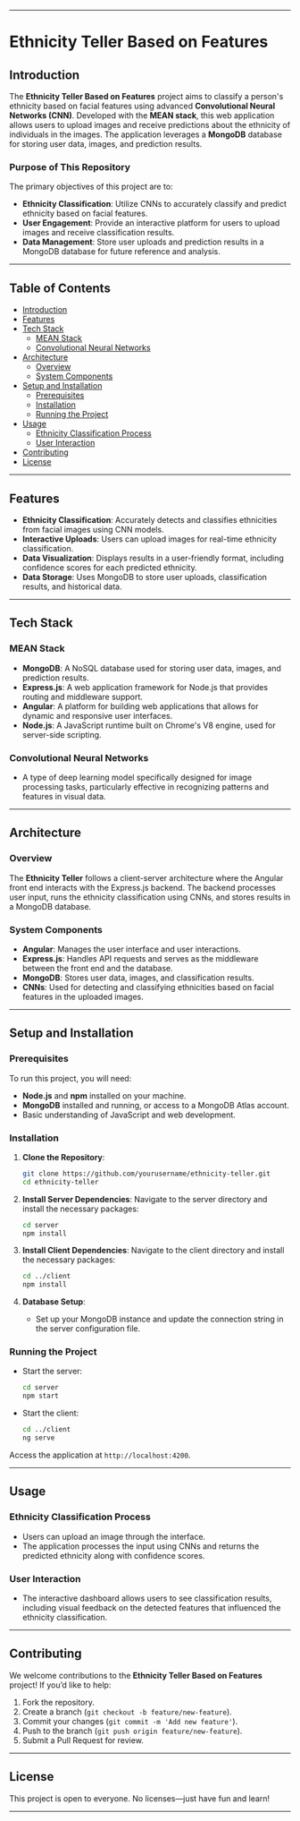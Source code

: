 
---

# **Ethnicity Teller Based on Features**

## **Introduction**

The **Ethnicity Teller Based on Features** project aims to classify a person's ethnicity based on facial features using advanced **Convolutional Neural Networks (CNN)**. Developed with the **MEAN stack**, this web application allows users to upload images and receive predictions about the ethnicity of individuals in the images. The application leverages a **MongoDB** database for storing user data, images, and prediction results.

### **Purpose of This Repository**

The primary objectives of this project are to:
- **Ethnicity Classification**: Utilize CNNs to accurately classify and predict ethnicity based on facial features.
- **User Engagement**: Provide an interactive platform for users to upload images and receive classification results.
- **Data Management**: Store user uploads and prediction results in a MongoDB database for future reference and analysis.

---

## **Table of Contents**

- [Introduction](#introduction)
- [Features](#features)
- [Tech Stack](#tech-stack)
  - [MEAN Stack](#mean-stack)
  - [Convolutional Neural Networks](#convolutional-neural-networks)
- [Architecture](#architecture)
  - [Overview](#overview)
  - [System Components](#system-components)
- [Setup and Installation](#setup-and-installation)
  - [Prerequisites](#prerequisites)
  - [Installation](#installation)
  - [Running the Project](#running-the-project)
- [Usage](#usage)
  - [Ethnicity Classification Process](#ethnicity-classification-process)
  - [User Interaction](#user-interaction)
- [Contributing](#contributing)
- [License](#license)

---

## **Features**

- **Ethnicity Classification**: Accurately detects and classifies ethnicities from facial images using CNN models.
- **Interactive Uploads**: Users can upload images for real-time ethnicity classification.
- **Data Visualization**: Displays results in a user-friendly format, including confidence scores for each predicted ethnicity.
- **Data Storage**: Uses MongoDB to store user uploads, classification results, and historical data.

---

## **Tech Stack**

### **MEAN Stack**

- **MongoDB**: A NoSQL database used for storing user data, images, and prediction results.
- **Express.js**: A web application framework for Node.js that provides routing and middleware support.
- **Angular**: A platform for building web applications that allows for dynamic and responsive user interfaces.
- **Node.js**: A JavaScript runtime built on Chrome's V8 engine, used for server-side scripting.

### **Convolutional Neural Networks**

- A type of deep learning model specifically designed for image processing tasks, particularly effective in recognizing patterns and features in visual data.

---

## **Architecture**

### **Overview**

The **Ethnicity Teller** follows a client-server architecture where the Angular front end interacts with the Express.js backend. The backend processes user input, runs the ethnicity classification using CNNs, and stores results in a MongoDB database.

### **System Components**

- **Angular**: Manages the user interface and user interactions.
- **Express.js**: Handles API requests and serves as the middleware between the front end and the database.
- **MongoDB**: Stores user data, images, and classification results.
- **CNNs**: Used for detecting and classifying ethnicities based on facial features in the uploaded images.

---

## **Setup and Installation**

### **Prerequisites**

To run this project, you will need:
- **Node.js** and **npm** installed on your machine.
- **MongoDB** installed and running, or access to a MongoDB Atlas account.
- Basic understanding of JavaScript and web development.

### **Installation**

1. **Clone the Repository**:
   ```bash
   git clone https://github.com/yourusername/ethnicity-teller.git
   cd ethnicity-teller
   ```

2. **Install Server Dependencies**:
   Navigate to the server directory and install the necessary packages:
   ```bash
   cd server
   npm install
   ```

3. **Install Client Dependencies**:
   Navigate to the client directory and install the necessary packages:
   ```bash
   cd ../client
   npm install
   ```

4. **Database Setup**:
   - Set up your MongoDB instance and update the connection string in the server configuration file.

### **Running the Project**

- Start the server:
  ```bash
  cd server
  npm start
  ```

- Start the client:
  ```bash
  cd ../client
  ng serve
  ```

Access the application at `http://localhost:4200`.

---

## **Usage**

### **Ethnicity Classification Process**

- Users can upload an image through the interface.
- The application processes the input using CNNs and returns the predicted ethnicity along with confidence scores.

### **User Interaction**

- The interactive dashboard allows users to see classification results, including visual feedback on the detected features that influenced the ethnicity classification.

---

## **Contributing**

We welcome contributions to the **Ethnicity Teller Based on Features** project! If you’d like to help:
1. Fork the repository.
2. Create a branch (`git checkout -b feature/new-feature`).
3. Commit your changes (`git commit -m 'Add new feature'`).
4. Push to the branch (`git push origin feature/new-feature`).
5. Submit a Pull Request for review.

---

## **License**

This project is open to everyone. No licenses—just have fun and learn!

---
